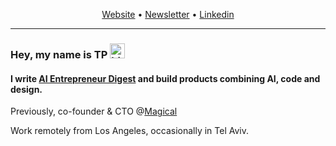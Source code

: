 <p align="center">
  <a href="https://www.talperetz.com">Website</a> •
  <a href="https://aientrepreneur.news/">Newsletter</a> •
  <a href="https://www.linkedin.com/in/talper">Linkedin</a>
</p>

***

### Hey, my name is TP <img src="https://user-images.githubusercontent.com/1303154/88677602-1635ba80-d120-11ea-84d8-d263ba5fc3c0.gif" width="24px" alt="hi">

#### I write [AI Entrepreneur Digest](https://aientrepreneur.news/) and build products combining AI, code and design. 
Previously, co-founder & CTO @[Magical](http://magical.so/)

Work remotely from Los Angeles, occasionally in Tel Aviv.
